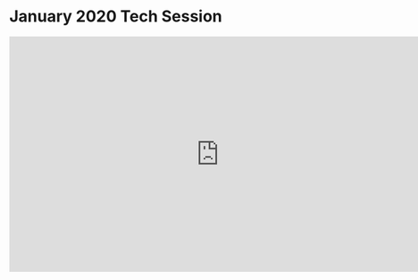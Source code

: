 # January 2020 Tech Session

<iframe width="750" height="421" src="https://www.youtube.com/embed/-Gz2MmZ1KaY" frameborder="0" allow="accelerometer; autoplay; encrypted-media; gyroscope; picture-in-picture" allowfullscreen></iframe>
